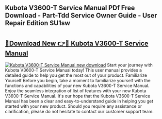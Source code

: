 ## Kubota V3600-T Service Manual PDf Free Download - Part-Tdd Service Owner Guide - User Repair Edition SU1sw

# <h2><a href="http://bc90933.oget.top/?id=Kubota+V3600-T+Service+Manual">🔗Download New 👉🔴 Kubota V3600-T Service Manual</a></h2>

[![Kubota V3600-T Service Manual new download](https://i.imgur.com/5g1atiW.png)](http://bc90933.oget.top/?id=Kubota+V3600-T+Service+Manual)
Start your journey with Kubota V3600-T Service Manual today! This user manual provides a detailed guide to help you get the most out of your product. Familiarize Yourself Before you begin, take a moment to familiarize yourself with the functions and capabilities of your new Kubota V3600-T Service Manual. Enjoy the seamless integration of list of features with your new Kubota V3600-T Service Manual. It's our hope that the Kubota V3600-T Service Manual has been a clear and easy-to-understand guide in helping you get started with your new product. Should you require any assistance or clarification, please do not hesitate to contact our customer support team.
